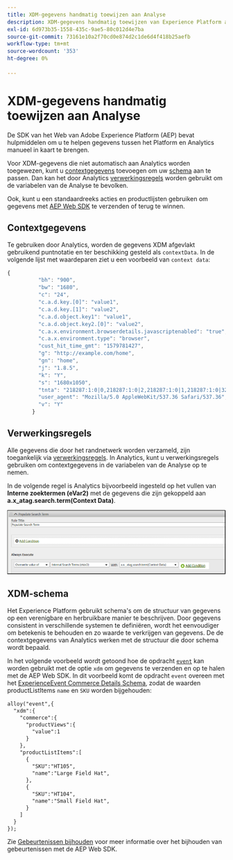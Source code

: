 ```yaml
---
title: XDM-gegevens handmatig toewijzen aan Analyse
description: XDM-gegevens handmatig toewijzen van Experience Platform aan Adobe Analytics
exl-id: 6d973b35-1558-435c-9ae5-80c012d4e7ba
source-git-commit: 73161e10a2f70cd0e874d2c1de6d4f418b25aefb
workflow-type: tm+mt
source-wordcount: '353'
ht-degree: 0%

---
```


# XDM-gegevens handmatig toewijzen aan Analyse

De SDK van het Web van Adobe Experience Platform (AEP) bevat hulpmiddelen om u te helpen gegevens tussen het Platform en Analytics manueel in kaart te brengen.

Voor XDM-gegevens die niet automatisch aan Analytics worden toegewezen, kunt u [contextgegevens](https://experienceleague.adobe.com/docs/analytics/implementation/vars/page-vars/contextdata.html) toevoegen om uw [schema](https://experienceleague.adobe.com/docs/experience-platform/xdm/schema/composition.html) aan te passen. Dan kan het door Analytics [verwerkingsregels](https://experienceleague.adobe.com/docs/analytics/admin/admin-tools/processing-rules/processing-rules-configuration/t-processing-rules.html) worden gebruikt om de variabelen van de Analyse te bevolken.

Ook, kunt u een standaardreeks acties en productlijsten gebruiken om gegevens met [AEP Web SDK](https://experienceleague.adobe.com/docs/experience-platform/edge/home.html?lang=en) te verzenden of terug te winnen.

## Contextgegevens

Te gebruiken door Analytics, worden de gegevens XDM afgevlakt gebruikend puntnotatie en ter beschikking gesteld als `contextData`. In de volgende lijst met waardeparen ziet u een voorbeeld van `context data`:

```javascript
{
          "bh": "900",
          "bw": "1680",
          "c": "24",
          "c.a.d.key.[0]": "value1",
          "c.a.d.key.[1]": "value2",
          "c.a.d.object.key1": "value1",
          "c.a.d.object.key2.[0]": "value2",
          "c.a.x.environment.browserdetails.javascriptenabled": "true",
          "c.a.x.environment.type": "browser",
          "cust_hit_time_gmt": "1579781427",
          "g": "http://example.com/home",
          "gn": "home",
          "j": "1.8.5",
          "k": "Y",
          "s": "1680x1050",
          "tnta": "218287:1:0|0,218287:1:0|2,218287:1:0|1,218287:1:0|32767,218287:1:0|1,218287:1:0|0,218287:1:0|1,218287:1:0|0,218287:1:0|1",
          "user_agent": "Mozilla/5.0 AppleWebKit/537.36 Safari/537.36",
          "v": "Y"
        }
```

## Verwerkingsregels

Alle gegevens die door het randnetwerk worden verzameld, zijn toegankelijk via [verwerkingsregels](https://experienceleague.adobe.com/docs/analytics/admin/admin-tools/processing-rules/processing-rules-configuration/t-processing-rules.html). In Analytics, kunt u verwerkingsregels gebruiken om contextgegevens in de variabelen van de Analyse op te nemen.

In de volgende regel is Analytics bijvoorbeeld ingesteld op het vullen van **Interne zoektermen (eVar2)** met de gegevens die zijn gekoppeld aan **a.x_atag.search.term(Context Data)**.

![](assets/examplerule.png)


## XDM-schema

Het Experience Platform gebruikt schema&#39;s om de structuur van gegevens op een verenigbare en herbruikbare manier te beschrijven. Door gegevens consistent in verschillende systemen te definiëren, wordt het eenvoudiger om betekenis te behouden en zo waarde te verkrijgen van gegevens. De de contextgegevens van Analytics werken met de structuur die door schema wordt bepaald.

In het volgende voorbeeld wordt getoond hoe de opdracht [`event`](https://experienceleague.adobe.com/docs/experience-platform/edge/fundamentals/tracking-events.html) kan worden gebruikt met de optie `xdm` om gegevens te verzenden en op te halen met de AEP Web SDK. In dit voorbeeld komt de opdracht `event` overeen met het [ExperienceEvent Commerce Details Schema](https://github.com/adobe/xdm/blob/1c22180490558e3c13352fe3e0540cb7e93c69ca/docs/reference/context/experienceevent-commerce.schema.md), zodat de waarden productListItems `name` en `SKU` worden bijgehouden:


```
alloy("event",{
  "xdm":{
    "commerce":{
      "productViews":{
        "value":1
      }
    },
    "productListItems":[
      {
        "SKU":"HT105",
        "name":"Large Field Hat",
      },
      {
        "SKU":"HT104",
        "name":"Small Field Hat",
      }
    ]
  }
});
```

Zie [Gebeurtenissen bijhouden](https://experienceleague.adobe.com/docs/experience-platform/edge/fundamentals/tracking-events.html) voor meer informatie over het bijhouden van gebeurtenissen met de AEP Web SDK.
